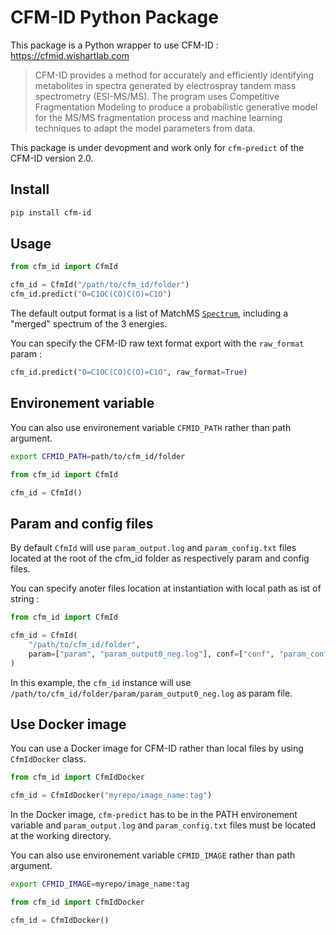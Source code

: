# CFM-ID Python Package

This package is a Python wrapper to use CFM-ID : https://cfmid.wishartlab.com

> CFM-ID provides a method for accurately and efficiently identifying metabolites
> in spectra generated by electrospray tandem mass spectrometry (ESI-MS/MS).
> The program uses Competitive Fragmentation Modeling to produce a probabilistic generative model
> for the MS/MS fragmentation process and machine learning techniques to adapt the model parameters from data.

This package is under devopment and work only for `cfm-predict` of the CFM-ID version 2.0.

## Install

```bash
pip install cfm-id
```

## Usage

```python
from cfm_id import CfmId

cfm_id = CfmId("/path/to/cfm_id/folder")
cfm_id.predict("O=C1OC(CO)C(O)=C1O")
```

The default output format is a list of MatchMS [`Spectrum`](https://matchms.readthedocs.io/en/latest/api/matchms.Spectrum.html),
including a "merged" spectrum of the 3 energies.

You can specify the CFM-ID raw text format export with the `raw_format` param :

```python
cfm_id.predict("O=C1OC(CO)C(O)=C1O", raw_format=True)
```

## Environement variable

You can also use environement variable `CFMID_PATH` rather than path argument.

```bash
export CFMID_PATH=path/to/cfm_id/folder
```

```python
from cfm_id import CfmId

cfm_id = CfmId()
```

## Param and config files

By default `CfmId` will use `param_output.log` and `param_config.txt` files
located at the root of the cfm_id folder as respectively param and config files.

You can specify anoter files location at instantiation with local path as ist of string :

```python
from cfm_id import CfmId

cfm_id = CfmId(
    "/path/to/cfm_id/folder",
    param=["param", "param_output0_neg.log"], conf=["conf", "param_config_neg.txt"]
)
```

In this example, the `cfm_id` instance will use `/path/to/cfm_id/folder/param/param_output0_neg.log`
as param file.

## Use Docker image

You can use a Docker image for CFM-ID rather than local files by using `CfmIdDocker` class.

```python
from cfm_id import CfmIdDocker

cfm_id = CfmIdDocker("myrepo/image_name:tag")
```

In the Docker image, `cfm-predict` has to be in the PATH environement variable
and `param_output.log` and `param_config.txt` files must be located at the working directory.

You can also use environement variable `CFMID_IMAGE` rather than path argument.

```bash
export CFMID_IMAGE=myrepo/image_name:tag
```

```python
from cfm_id import CfmIdDocker

cfm_id = CfmIdDocker()
```
